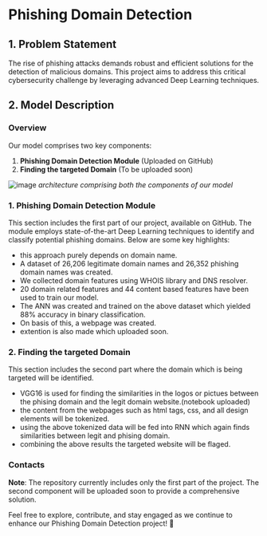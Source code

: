 # Phishing Domain Detection

## 1. Problem Statement

The rise of phishing attacks demands robust and efficient solutions for the detection of malicious domains. This project aims to address this critical cybersecurity challenge by leveraging advanced Deep Learning techniques.

## 2. Model Description

### Overview
Our model comprises two key components: 
1. **Phishing Domain Detection Module** (Uploaded on GitHub)
2. **Finding the targeted Domain** (To be uploaded soon)

![image](https://github.com/harsha6602/phising-Domain-Detection/assets/108540874/41f6ec2f-723a-412e-a3a8-1d92de69a019)
*architecture comprising both the components of our model*
 

### 1. Phishing Domain Detection Module
This section includes the first part of our project, available on GitHub. The module employs state-of-the-art Deep Learning techniques to identify and classify potential phishing domains. Below are some key highlights:

- this approach purely depends on domain name.
- A dataset of 26,206 legitimate domain names and 26,352 phishing domain names was created.
- We collected domain  features using WHOIS library and DNS resolver.
- 20 domain related features and 44 content based features have been used to train our model.
- The ANN was created and trained on the above dataset which yielded 88% accuracy in binary classification.
- On basis of this, a webpage was created.
- extention is also made which uploaded soon.

### 2. Finding the targeted Domain
This section includes the second part where the domain which is being targeted will be identified.
- VGG16 is used for finding the similarities in the logos or pictues between the phising domain and the legit domain website.(notebook uploaded)
- the content from the webpages such as html tags, css, and all design elements will be tokenized.
- using the above tokenized data will be fed into RNN which again finds similarities between legit and phising domain.
- combining the above results the targeted website will be flaged.


### Contacts
**Note**: The repository currently includes only the first part of the project. The second component will be uploaded soon to provide a comprehensive solution.

Feel free to explore, contribute, and stay engaged as we continue to enhance our Phishing Domain Detection project! 🚀
